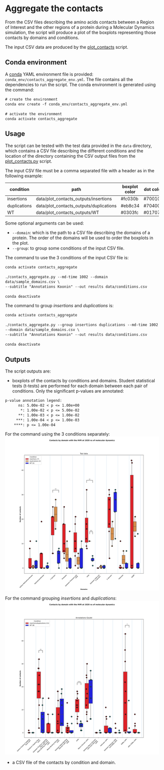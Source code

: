 # Aggregate the contacts

From the CSV files describing the amino acids contacts between a Region of Interest and the other regions of a protein 
during a Molecular Dynamics simulation, the script will produce a plot of the boxplots representing those contacts by 
domains and conditions.

The input CSV data are produced by the [plot_contacts](https://github.com/njeanne/plot_contacts/tree/main) script.

## Conda environment

A [conda](https://docs.conda.io/projects/conda/en/latest/index.html) YAML environment file is provided: 
`conda_env/contacts_aggregate_env.yml`. The file contains all the dependencies to run the script.
The conda environment is generated using the command:
```shell script
# create the environment
conda env create -f conda_env/contacts_aggregate_env.yml

# activate the environment
conda activate contacts_aggregate
```

## Usage

The script can be tested with the test data provided in the `data` directory, which contains a CSV file describing the 
different conditions and the location of the directory containing the CSV output files from the [plot_contacts.py](https://github.com/njeanne/plot_contacts) 
script.

The input CSV file must be a comma separated file with a header as in the following example:

| condition    | path | boxplot color | dot color |
|--------------|---|---|---|
| insertions   | data/plot_contacts_outputs/insertions | #fc030b | #700101 |
| duplications | data/plot_contacts_outputs/duplications | #eb8c34 | #704001 |
| WT           | data/plot_contacts_outputs/WT | #0303fc | #017070 |

Some optional arguments can be used:
- `--domain`: which is the path to a CSV file describing the domains of a protein. The order of the domains will be used to order the boxplots in the plot.
- `--group`: to group some conditions of the input CSV file.

The command to use the 3 conditions of the input CSV file is:
```shell script
conda activate contacts_aggregate

./contacts_aggregate.py --md-time 1002 --domain data/sample_domains.csv \
--subtitle "Annotations Koonin" --out results data/conditions.csv

conda deactivate
```

The command to group *insertions* and *duplications* is:
```shell script
conda activate contacts_aggregate

./contacts_aggregate.py --group insertions duplications --md-time 1002 --domain data/sample_domains.csv \
--subtitle "Annotations Koonin" --out results data/conditions.csv

conda deactivate
```


## Outputs

The script outputs are:
- boxplots of the contacts by conditions and domains. Student statistical tests (t-tests) are performed for each domain between each pair of conditions.
Only the significant p-values are annotated:
```shell
p-value annotation legend:
      ns: 5.00e-02 < p <= 1.00e+00
       *: 1.00e-02 < p <= 5.00e-02
      **: 1.00e-03 < p <= 1.00e-02
     ***: 1.00e-04 < p <= 1.00e-03
    ****: p <= 1.00e-04
```

For the command using the 3 conditions separately:
![contacts heatmap](doc/_static/boxplots_3-classes.svg)

For the command grouping *insertions* and *duplications*:
![contacts heatmap](doc/_static/boxplots_2-classes.svg)

- a CSV file of the contacts by condition and domain.
